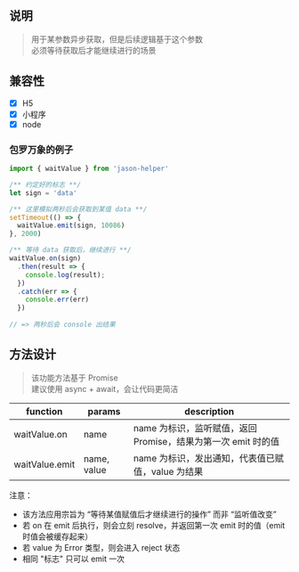 ## 说明
> 用于某参数异步获取，但是后续逻辑基于这个参数 <br/>
> 必须等待获取后才能继续进行的场景

## 兼容性
- [x] H5
- [x] 小程序
- [x] node

### 包罗万象的例子

```javascript
import { waitValue } from 'jason-helper'  

/** 约定好的标志 **/
let sign = 'data'

/** 这里模拟两秒后会获取到某值 data **/
setTimeout(() => {
  waitValue.emit(sign, 10086)
}, 2000)

/** 等待 data 获取后，继续进行 **/
waitValue.on(sign)
  .then(result => {
    console.log(result);
  })
  .catch(err => {
    console.err(err)
  })
  
// => 两秒后会 console 出结果
```

## 方法设计
> 该功能方法基于 Promise <br/>
> 建议使用 async + await，会让代码更简洁 <br/>

 function       | params      | description
 -------------- | ----------- | ----------------------------------------------------------------
 waitValue.on   | name        | name 为标识，监听赋值，返回 Promise，结果为第一次 emit 时的值
 waitValue.emit | name, value | name 为标识，发出通知，代表值已赋值，value 为结果

注意：
- 该方法应用宗旨为 “等待某值赋值后才继续进行的操作” 而非 “监听值改变”
- 若 on 在 emit 后执行，则会立刻 resolve，并返回第一次 emit 时的值（emit 时值会被缓存起来）
- 若 value 为 Error 类型，则会进入 reject 状态
- 相同 "标志" 只可以 emit 一次